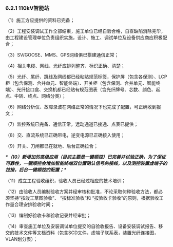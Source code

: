 ### **6.2.1 110kV智能站**

（1）施工方应提供的资料已完备；

（2）工程安装调试工作全部结束，施工单位已经自验合格，自查缺陷消除完毕，由工程建设管理单位负责组织实施，设计、施工、调试单位及设备供应商应积极配合；

（3）SV/GOOSE、MMS、GPS网络俱已搭建通信正常；

（4）相关电缆、网线、光纤应排列整齐、标识正确、清楚；

（5）光纤、尾纤、跳线及网线都已经粘贴规范标签，保护屏（包含各保测）、LCP柜（包含保测、合并单元、智能终端）、开关柜（包含保测、合并单元、智能终端）、光纤接口盒、交换机都已经贴有规范图表（含光纤牌号、芯数、颜色、起点、中转、终点、网络分类）；

（6）网络分析仪、故障录波在网络正常的情况下也完成了配置，可正确收到报文；

（7）监控系统已完备、通信正常，远动通道已接通、点表已提供；

（8）交、直流系统已正确带电，逆变电源已正确接入使用；

（9）开关、刀闸都已在就地、后台正确拉合；

***\*（10）新增加的高级应用（目前主要是一键顺控）已完善并试验正确，为了保证可靠性，一键顺控会增加智能终端双位置确认信号的接线，以及测控装置虚端子的拉接，后台一键顺控的配置；\****

（11）成立工程验收组织，验收人员已经过相应的技术培训；

（12）由验收人员编制验收方案并经审核和批准，不论采取何种验收方法，都必须坚持“按竣工草图验收”、 “按标准验收”和 “按验收卡验收”的原则，根据验收工作量合理安排验收时间；

（13）编制好验收卡和验收记录并经审批；

（14）审查施工单位及安装调试单位提交的自验收报告、设备安装调试报告、移交的技术文件等文档资料（包含SCD文件，虚端子联系表，装置光纤连接图，VLAN划分表）；